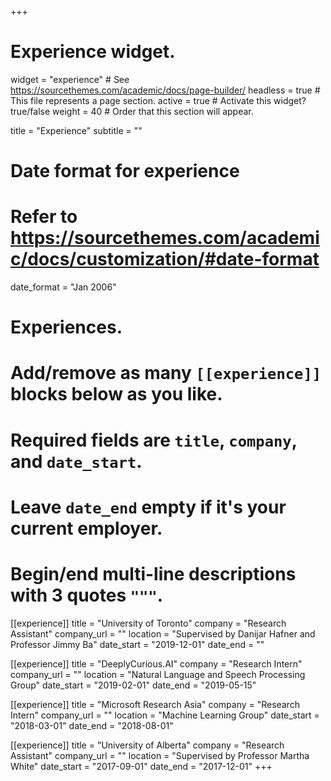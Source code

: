 +++
# Experience widget.
widget = "experience"  # See https://sourcethemes.com/academic/docs/page-builder/
headless = true  # This file represents a page section.
active = true  # Activate this widget? true/false
weight = 40  # Order that this section will appear.

title = "Experience"
subtitle = ""

# Date format for experience
#   Refer to https://sourcethemes.com/academic/docs/customization/#date-format
date_format = "Jan 2006"

# Experiences.
#   Add/remove as many `[[experience]]` blocks below as you like.
#   Required fields are `title`, `company`, and `date_start`.
#   Leave `date_end` empty if it's your current employer.
#   Begin/end multi-line descriptions with 3 quotes `"""`.
[[experience]]
  title = "University of Toronto"
  company = "Research Assistant"
  company_url = ""
  location = "Supervised by Danijar Hafner and Professor Jimmy Ba"
  date_start = "2019-12-01"
  date_end = ""

[[experience]]
  title = "DeeplyCurious.AI"
  company = "Research Intern"
  company_url = ""
  location = "Natural Language and Speech Processing Group"
  date_start = "2019-02-01"
  date_end = "2019-05-15"

[[experience]]
  title = "Microsoft Research Asia"
  company = "Research Intern"
  company_url = ""
  location = "Machine Learning Group"
  date_start = "2018-03-01"
  date_end = "2018-08-01"

[[experience]]
  title = "University of Alberta"
  company = "Research Assistant"
  company_url = ""
  location = "Supervised by Professor Martha White"
  date_start = "2017-09-01"
  date_end = "2017-12-01"
+++
